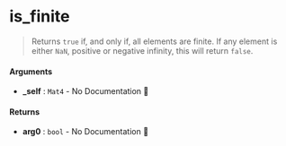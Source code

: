 # is\_finite

>  Returns `true` if, and only if, all elements are finite.
>  If any element is either `NaN`, positive or negative infinity, this will return `false`.

#### Arguments

- **\_self** : `Mat4` \- No Documentation 🚧

#### Returns

- **arg0** : `bool` \- No Documentation 🚧